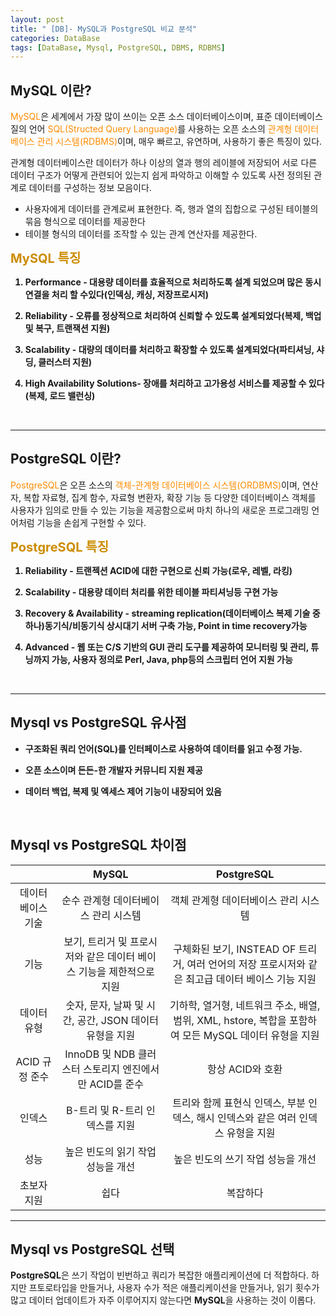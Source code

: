 ```yaml
---
layout: post
title: " [DB]- MySQL과 PostgreSQL 비교 분석"
categories: DataBase
tags: [DataBase, Mysql, PostgreSQL, DBMS, RDBMS]
---
```


## MySQL 이란?

<span style = "color:#FF8C00">MySQL</span>은 세계에서 가장 많이 쓰이는 오픈 소스 데이터베이스이며, 표준 데이터베이스 질의 언어 <span style = "color:#FF8C00">SQL(Structed Query Language)</span>를 사용하는 오픈 소스의 <span style = "color:#FF8C00">관계형 데이터베이스 관리 시스템(RDBMS)</span>이며, 매우 빠르고, 유연하며, 사용하기 좋은 특징이 있다.

관계형 데이터베이스란 데이터가 하나 이상의 열과 행의 레이블에 저장되어 서로 다른 데이터 구조가 어떻게 관련되어 있는지 쉽게 파악하고 이해할 수 있도록 사전 정의된 관계로 데이터를 구성하는 정보 모음이다.

- 사용자에게 데이터를 관계로써 표현한다. 즉, 행과 열의 집합으로 구성된 테이블의 묶음 형식으로 데이터를 제공한다
- 테이블 형식의 데이터를 조작할 수 있는 관계 연산자를 제공한다.

<div style = " font-weight:bold">
<span style = "font-weight:bold;font-size:20px;color:#CC8C00">MySQL 특징</span>

1. Performance - 대용량 데이터를 효율적으로 처리하도록 설계 되었으며 많은 동시 연결을 처리 할 수있다(인덱싱, 캐싱, 저장프로시저)<br/>

2. Reliability - 오류를 정상적으로 처리하여 신뢰할 수 있도록 설계되었다(복제, 백업 및 복구, 트랜잭션 지원)<br/>

3. Scalability - 대량의 데이터를 처리하고 확장할 수 있도록 설계되었다(파티셔닝, 샤딩, 클러스터 지원)<br/>

4. High Availability Solutions- 장애를 처리하고 고가용성 서비스를 제공할 수 있다(복제, 로드 밸런싱)<br/>

</div><br/>

<hr/>

## PostgreSQL 이란?

<span style = "color:#FF8C00">PostgreSQL</span>은 오픈 소스의 <span style = "color:#FF8C00">객체-관계형 데이터베이스 시스템(ORDBMS)</span>이며, 연산자, 복합 자료형, 집계 함수, 자료형 변환자, 확장 기능 등 다양한 데이터베이스 객체를 사용자가 임의로 만들 수 있는 기능을 제공함으로써 마치 하나의 새로운 프로그래밍 언어처럼 기능을 손쉽게 구현할 수 있다.

<div style = " font-weight:bold">
<span style = "font-weight:bold;font-size:20px;color:#CC8C00">PostgreSQL 특징</span>

1. Reliability - 트랜젝션 ACID에 대한 구현으로 신뢰 가능(로우, 레벨, 라킹)<br/>

2. Scalability - 대용량 데이터 처리를 위한 테이블 파티셔닝등 구현 가능<br/>

3. Recovery & Availability - streaming replication(데이터베이스 복제 기술 중 하나)동기식/비동기식 상시대기 서버 구축 가능, Point in time recovery가능<br/>

4. Advanced - 웹 또는 C/S 기반의 GUI 관리 도구를 제공하여 모니터링 및 관리, 튜닝까지 가능, 사용자 정의로 Perl, Java, php등의 스크립터 언어 지원 가능<br/>

</div><br/>

<hr/>

## Mysql vs PostgreSQL 유사점

<div style = " font-weight:bold">

- 구조화된 쿼리 언어(SQL)를 인터페이스로 사용하여 데이터를 읽고 수정 가능.

- 오픈 소스이며 든든-한 개발자 커뮤니티 지원 제공

- 데이터 백업, 복제 및 엑세스 제어 기능이 내장되어 있음

</div><br/>

## Mysql vs PostgreSQL 차이점

|                   |                                MySQL                                 |                                              PostgreSQL                                               |
| :---------------: | :------------------------------------------------------------------: | :---------------------------------------------------------------------------------------------------: |
| 데이터베이스 기술 |                 순수 관계형 데이터베이스 관리 시스템                 |                                 객체 관계형 데이터베이스 관리 시스템                                  |
|       기능        | 보기, 트리거 및 프로시저와 같은 데이터 베이스 기능을 제한적으로 지원 |   구체화된 보기, INSTEAD OF 트리거, 여러 언어의 저장 프로시저와 같은 최고급 데이터 베이스 기능 지원   |
|    데이터 유형    |       숫자, 문자, 날짜 및 시간, 공간, JSON 데이터 유형을 지원        | 기하학, 열거형, 네트워크 주소, 배열, 범위, XML, hstore, 복합을 포함하여 모든 MySQL 데이터 유형을 지원 |
|  ACID 규정 준수   |        InnoDB 및 NDB 클러스터 스토리지 엔진에서만 ACID를 준수        |                                           항상 ACID와 호환                                            |
|      인덱스       |                    B-트리 및 R-트리 인덱스를 지원                    |          트리와 함께 표현식 인덱스, 부분 인덱스, 해시 인덱스와 같은 여러 인덱스 유형을 지원           |
|       성능        |                  높은 빈도의 읽기 작업 성능을 개선                   |                                   높은 빈도의 쓰기 작업 성능을 개선                                   |
|    초보자 지원    |                                 쉽다                                 |                                               복잡하다                                                |

<hr/>

## Mysql vs PostgreSQL 선택

**PostgreSQL**은 쓰기 작업이 빈번하고 쿼리가 복잡한 애플리케이션에 더 적합하다. 하지만 프토로타입을 만들거나, 사용자 수가 적은 애플리케이션을 만들거나, 읽기 횟수가 많고 데이터 업데이트가 자주 이루어지지 않는다면 **MySQL**을 사용하는 것이 이롭다.
